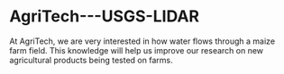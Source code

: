 # AgriTech---USGS-LIDAR

At AgriTech, we are very interested in how water flows through a maize farm field. This knowledge will help us improve our research on new agricultural products being tested on farms.
